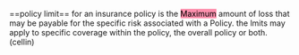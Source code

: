 ==policy limit== for an insurance policy is the <mark style="background: #FF5582A6;">Maximum</mark> amount of loss that may be payable for the specific risk associated with a Policy. the lmits may apply to specific coverage within the policy, the overall policy or both.(cellin)